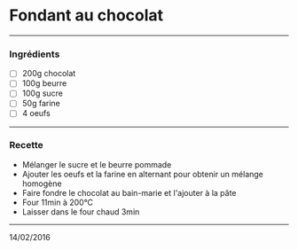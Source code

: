 # Fondant au chocolat

---

### Ingrédients

- [ ] 200g chocolat
- [ ] 100g beurre
- [ ] 100g sucre
- [ ] 50g farine
- [ ] 4 oeufs

---

### Recette

- Mélanger le sucre et le beurre pommade
- Ajouter les oeufs et la farine en alternant pour obtenir un mélange homogène
- Faire fondre le chocolat au bain-marie et l'ajouter à la pâte
- Four 11min à 200°C
- Laisser dans le four chaud 3min

---

14/02/2016
